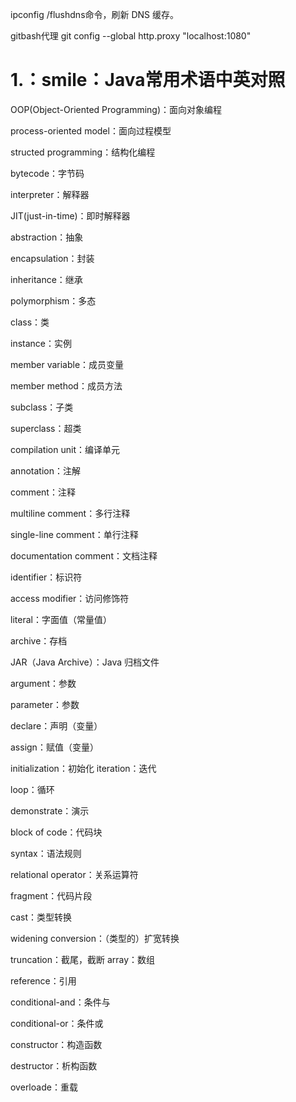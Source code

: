 ipconfig /flushdns命令，刷新 DNS 缓存。

gitbash代理
git config --global http.proxy "localhost:1080"

# 1.：smile：Java常用术语中英对照

OOP(Object-Oriented Programming)：面向对象编程

process-oriented model：面向过程模型

structed programming：结构化编程

bytecode：字节码

interpreter：解释器

JIT(just-in-time)：即时解释器

abstraction：抽象

encapsulation：封装

inheritance：继承

polymorphism：多态

class：类

instance：实例

member variable：成员变量

member method：成员方法

subclass：子类

superclass：超类

compilation unit：编译单元

annotation：注解

comment：注释

multiline comment：多行注释

single-line comment：单行注释

documentation comment：文档注释

identifier：标识符

access modifier：访问修饰符

literal：字面值（常量值）

archive：存档

JAR（Java Archive）：Java 归档文件

argument：参数

parameter：参数

declare：声明（变量）

assign：赋值（变量）

initialization：初始化
iteration：迭代

loop：循环

demonstrate：演示

block of code：代码块

syntax：语法规则

relational operator：关系运算符

fragment：代码片段

cast：类型转换

widening conversion：（类型的）扩宽转换

truncation：截尾，截断
array：数组

reference：引用

conditional-and：条件与

conditional-or：条件或

constructor：构造函数

destructor：析构函数

overloade：重载
